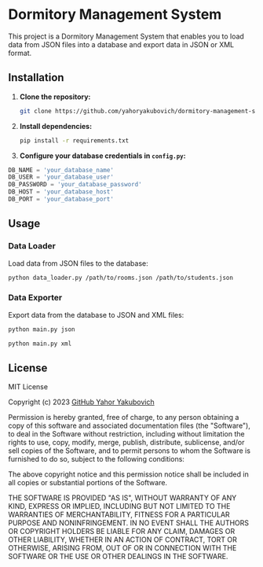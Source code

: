 # Dormitory Management System

This project is a Dormitory Management System that enables you to load data from JSON files into a database and export
data in JSON or XML format.

## Installation

1. **Clone the repository:**

    ```bash
    git clone https://github.com/yahoryakubovich/dormitory-management-system.git
    ```

2. **Install dependencies:**

    ```bash
    pip install -r requirements.txt
    ```

3. **Configure your database credentials in `config.py`:**

```python
DB_NAME = 'your_database_name'
DB_USER = 'your_database_user'
DB_PASSWORD = 'your_database_password'
DB_HOST = 'your_database_host'
DB_PORT = 'your_database_port'
```

## Usage

### Data Loader

Load data from JSON files to the database:

```bash
python data_loader.py /path/to/rooms.json /path/to/students.json
```

### Data Exporter

Export data from the database to JSON and XML files:

```bash
python main.py json
```

```bash
python main.py xml
```

## License

MIT License

Copyright (c) 2023 [GitHub Yahor Yakubovich](https://github.com/yahoryakubovich)

Permission is hereby granted, free of charge, to any person obtaining a copy
of this software and associated documentation files (the "Software"), to deal
in the Software without restriction, including without limitation the rights
to use, copy, modify, merge, publish, distribute, sublicense, and/or sell
copies of the Software, and to permit persons to whom the Software is
furnished to do so, subject to the following conditions:

The above copyright notice and this permission notice shall be included in all
copies or substantial portions of the Software.

THE SOFTWARE IS PROVIDED "AS IS", WITHOUT WARRANTY OF ANY KIND, EXPRESS OR
IMPLIED, INCLUDING BUT NOT LIMITED TO THE WARRANTIES OF MERCHANTABILITY,
FITNESS FOR A PARTICULAR PURPOSE AND NONINFRINGEMENT. IN NO EVENT SHALL THE
AUTHORS OR COPYRIGHT HOLDERS BE LIABLE FOR ANY CLAIM, DAMAGES OR OTHER
LIABILITY, WHETHER IN AN ACTION OF CONTRACT, TORT OR OTHERWISE, ARISING FROM,
OUT OF OR IN CONNECTION WITH THE SOFTWARE OR THE USE OR OTHER DEALINGS IN THE
SOFTWARE.
